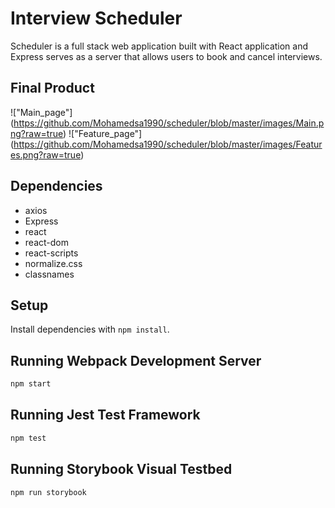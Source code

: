 # Interview Scheduler

 Scheduler is a full stack web application built with React application and Express serves as a server that allows users to book and cancel interviews.

## Final Product

!["Main_page"] (https://github.com/Mohamedsa1990/scheduler/blob/master/images/Main.png?raw=true)
!["Feature_page"] (https://github.com/Mohamedsa1990/scheduler/blob/master/images/Features.png?raw=true)


## Dependencies

- axios
- Express
- react
- react-dom
- react-scripts
- normalize.css
- classnames

## Setup

Install dependencies with `npm install`.

## Running Webpack Development Server

```sh
npm start
```

## Running Jest Test Framework

```sh
npm test
```

## Running Storybook Visual Testbed

```sh
npm run storybook
```